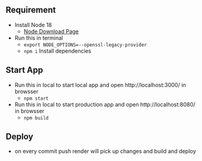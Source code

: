 ## Requirement
   * Install Node 18 
      * [Node Download Page](https://nodejs.org/en/download/)
   * Run this in terminal
      * ```export NODE_OPTIONS=--openssl-legacy-provider```
      * ```npm i``` Install dependencies

## Start App
   * Run this in local to start local app and open http://localhost:3000/ in browsser
      * ```npm start```
   * Run this in local to start production app and open http://localhost:8080/ in browsser
      * ```npm build```

## Deploy
   * on every commit push render will pick up changes and build and deploy
      
